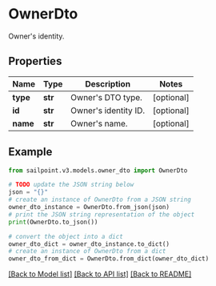 # OwnerDto

Owner's identity.

## Properties

Name | Type | Description | Notes
------------ | ------------- | ------------- | -------------
**type** | **str** | Owner&#39;s DTO type. | [optional] 
**id** | **str** | Owner&#39;s identity ID. | [optional] 
**name** | **str** | Owner&#39;s name. | [optional] 

## Example

```python
from sailpoint.v3.models.owner_dto import OwnerDto

# TODO update the JSON string below
json = "{}"
# create an instance of OwnerDto from a JSON string
owner_dto_instance = OwnerDto.from_json(json)
# print the JSON string representation of the object
print(OwnerDto.to_json())

# convert the object into a dict
owner_dto_dict = owner_dto_instance.to_dict()
# create an instance of OwnerDto from a dict
owner_dto_from_dict = OwnerDto.from_dict(owner_dto_dict)
```
[[Back to Model list]](../README.md#documentation-for-models) [[Back to API list]](../README.md#documentation-for-api-endpoints) [[Back to README]](../README.md)


